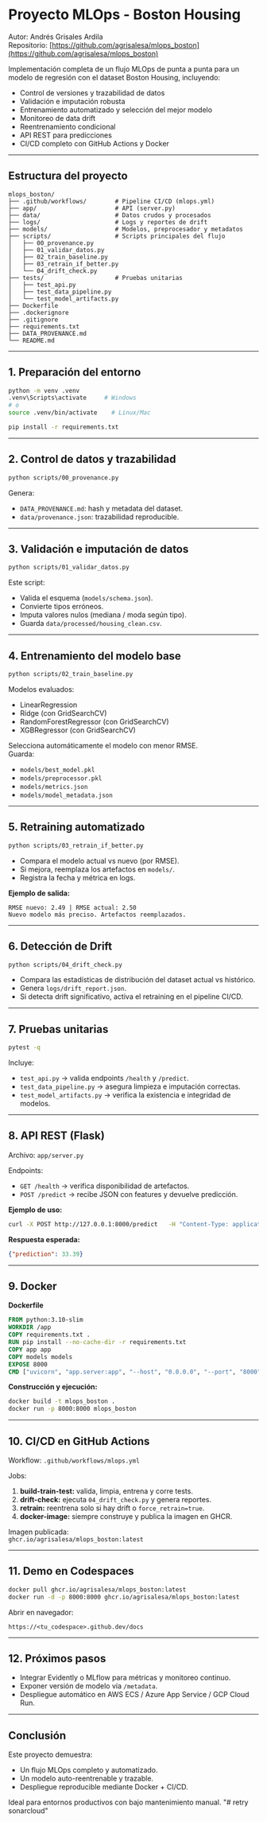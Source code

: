 # Proyecto MLOps - Boston Housing

Autor: Andrés Grisales Ardila  
Repositorio: [https://github.com/agrisalesa/mlops_boston](https://github.com/agrisalesa/mlops_boston)

Implementación completa de un flujo MLOps de punta a punta para un modelo de regresión con el dataset Boston Housing, incluyendo:

- Control de versiones y trazabilidad de datos  
- Validación e imputación robusta  
- Entrenamiento automatizado y selección del mejor modelo  
- Monitoreo de data drift  
- Reentrenamiento condicional  
- API REST para predicciones  
- CI/CD completo con GitHub Actions y Docker  

---

## Estructura del proyecto

```
mlops_boston/
├── .github/workflows/        # Pipeline CI/CD (mlops.yml)
├── app/                      # API (server.py)
├── data/                     # Datos crudos y procesados
├── logs/                     # Logs y reportes de drift
├── models/                   # Modelos, preprocesador y metadatos
├── scripts/                  # Scripts principales del flujo
│   ├── 00_provenance.py
│   ├── 01_validar_datos.py
│   ├── 02_train_baseline.py
│   ├── 03_retrain_if_better.py
│   └── 04_drift_check.py
├── tests/                    # Pruebas unitarias
│   ├── test_api.py
│   ├── test_data_pipeline.py
│   └── test_model_artifacts.py
├── Dockerfile
├── .dockerignore
├── .gitignore
├── requirements.txt
├── DATA_PROVENANCE.md
└── README.md
```

---

## 1. Preparación del entorno

```bash
python -m venv .venv
.venv\Scripts\activate     # Windows
# o
source .venv/bin/activate    # Linux/Mac

pip install -r requirements.txt
```

---

## 2. Control de datos y trazabilidad

```bash
python scripts/00_provenance.py
```

Genera:
- `DATA_PROVENANCE.md`: hash y metadata del dataset.
- `data/provenance.json`: trazabilidad reproducible.

---

## 3. Validación e imputación de datos

```bash
python scripts/01_validar_datos.py
```

Este script:
- Valida el esquema (`models/schema.json`).
- Convierte tipos erróneos.
- Imputa valores nulos (mediana / moda según tipo).
- Guarda `data/processed/housing_clean.csv`.

---

## 4. Entrenamiento del modelo base

```bash
python scripts/02_train_baseline.py
```

Modelos evaluados:
- LinearRegression
- Ridge (con GridSearchCV)
- RandomForestRegressor (con GridSearchCV)
- XGBRegressor (con GridSearchCV)

Selecciona automáticamente el modelo con menor RMSE.  
Guarda:
- `models/best_model.pkl`
- `models/preprocessor.pkl`
- `models/metrics.json`
- `models/model_metadata.json`

---

## 5. Retraining automatizado

```bash
python scripts/03_retrain_if_better.py
```

- Compara el modelo actual vs nuevo (por RMSE).  
- Si mejora, reemplaza los artefactos en `models/`.  
- Registra la fecha y métrica en logs.

**Ejemplo de salida:**
```
RMSE nuevo: 2.49 | RMSE actual: 2.50
Nuevo modelo más preciso. Artefactos reemplazados.
```

---

## 6. Detección de Drift

```bash
python scripts/04_drift_check.py
```

- Compara las estadísticas de distribución del dataset actual vs histórico.  
- Genera `logs/drift_report.json`.  
- Si detecta drift significativo, activa el retraining en el pipeline CI/CD.

---

## 7. Pruebas unitarias

```bash
pytest -q
```

Incluye:
- `test_api.py` → valida endpoints `/health` y `/predict`.  
- `test_data_pipeline.py` → asegura limpieza e imputación correctas.  
- `test_model_artifacts.py` → verifica la existencia e integridad de modelos.

---

## 8. API REST (Flask)

Archivo: `app/server.py`

Endpoints:
- `GET /health` → verifica disponibilidad de artefactos.  
- `POST /predict` → recibe JSON con features y devuelve predicción.

**Ejemplo de uso:**

```bash
curl -X POST http://127.0.0.1:8000/predict   -H "Content-Type: application/json"   -d '{"CRIM":0.1,"ZN":18,"INDUS":2.31,"CHAS":0,"NOX":0.538,"RM":6.575,"AGE":65.2,"DIS":4.09,"RAD":1,"TAX":296,"PTRATIO":15.3,"B":396.9,"LSTAT":4.98}'
```

**Respuesta esperada:**
```json
{"prediction": 33.39}
```

---

## 9. Docker

**Dockerfile**
```dockerfile
FROM python:3.10-slim
WORKDIR /app
COPY requirements.txt .
RUN pip install --no-cache-dir -r requirements.txt
COPY app app
COPY models models
EXPOSE 8000
CMD ["uvicorn", "app.server:app", "--host", "0.0.0.0", "--port", "8000"]
```

**Construcción y ejecución:**
```bash
docker build -t mlops_boston .
docker run -p 8000:8000 mlops_boston
```

---

## 10. CI/CD en GitHub Actions

Workflow: `.github/workflows/mlops.yml`

Jobs:
1. **build-train-test:** valida, limpia, entrena y corre tests.  
2. **drift-check:** ejecuta `04_drift_check.py` y genera reportes.  
3. **retrain:** reentrena solo si hay drift o `force_retrain=true`.  
4. **docker-image:** siempre construye y publica la imagen en GHCR.

Imagen publicada:  
`ghcr.io/agrisalesa/mlops_boston:latest`

---

## 11. Demo en Codespaces

```bash
docker pull ghcr.io/agrisalesa/mlops_boston:latest
docker run -d -p 8000:8000 ghcr.io/agrisalesa/mlops_boston:latest
```

Abrir en navegador:
```
https://<tu_codespace>.github.dev/docs
```

---

## 12. Próximos pasos

- Integrar Evidently o MLflow para métricas y monitoreo continuo.  
- Exponer versión de modelo vía `/metadata`.  
- Despliegue automático en AWS ECS / Azure App Service / GCP Cloud Run.

---

## Conclusión

Este proyecto demuestra:
- Un flujo MLOps completo y automatizado.  
- Un modelo auto-reentrenable y trazable.  
- Despliegue reproducible mediante Docker + CI/CD.  

Ideal para entornos productivos con bajo mantenimiento manual.
"# retry sonarcloud" 
